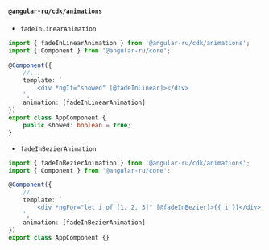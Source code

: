 #### `@angular-ru/cdk/animations`

-   `fadeInLinearAnimation`

```ts
import { fadeInLinearAnimation } from '@angular-ru/cdk/animations';
import { Component } from '@angular-ru/core';

@Component({
    //...
    template: `
        <div *ngIf="showed" [@fadeInLinear]></div>
    `,
    animation: [fadeInLinearAnimation]
})
export class AppComponent {
    public showed: boolean = true;
}
```

-   `fadeInBezierAnimation`

```ts
import { fadeInBezierAnimation } from '@angular-ru/cdk/animations';
import { Component } from '@angular-ru/core';

@Component({
    //...
    template: `
        <div *ngFor="let i of [1, 2, 3]" [@fadeInBezier]>{{ i }}</div>
    `,
    animation: [fadeInBezierAnimation]
})
export class AppComponent {}
```
